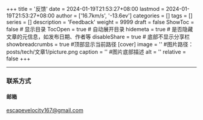 +++
title = '反馈'
date = 2024-01-19T21:53:27+08:00
lastmod = 2024-01-19T21:53:27+08:00
author = ['16.7km/s', '-13.6ev']
categories = []
tags = []
series = []
description = 'Feedback'
weight = 9999
draft = false
ShowToc = false  # 显示目录
TocOpen = true # 自动展开目录
hidemeta = true # 是否隐藏文章的元信息，如发布日期、作者等
disableShare = true # 底部不显示分享栏
showbreadcrumbs = true #顶部显示当前路径
[cover]
    image = '' #图片路径：posts/tech/文章1/picture.png
    caption = '' #图片底部描述
    alt = ''
    relative = false
+++

----
### 联系方式

#### 邮箱
 escapevelocity167@gmail.com
